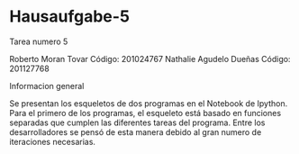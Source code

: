 Hausaufgabe-5
=============
Tarea numero 5

Roberto Moran Tovar
Código: 201024767
Nathalie Agudelo Dueñas
Código: 201127768




Informacion general

Se presentan los esqueletos de dos programas en el Notebook de Ipython.
Para el primero de los programas, el esqueleto está basado en funciones separadas que cumplen las diferentes tareas del 
programa. Entre los desarrolladores se pensó de esta manera debido al gran numero de iteraciones necesarias. 
